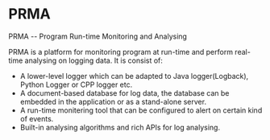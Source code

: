 PRMA
====

PRMA -- Program Run-time Monitoring and Analysing 

PRMA is a platform for monitoring program at run-time and perform real-time analysing on logging data.
It is consist of:
* A lower-level logger which can be adapted to Java logger(Logback), Python Logger or CPP logger etc.
* A document-based database for log data, the database can be embedded in the application or as a stand-alone server.
* A run-time monitering tool that can be configured to alert on certain kind of events.
* Built-in analysing algorithms and rich APIs for log analysing.
